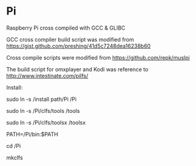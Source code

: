 # Pi
Raspberry Pi cross compiled with GCC &amp; GLIBC  

GCC cross compiler build script was modified from  https://gist.github.com/preshing/41d5c7248dea16238b60

Cross compile scripts were modified from  https://github.com/repk/muslpi

The build script for omxplayer and Kodi was reference to http://www.intestinate.com/pilfs/

Install:

sudo ln -s /install path/Pi  /Pi

sudo ln -s /Pi/clfs/tools /tools

sudo ln -s /Pi/clfs/toolsx /toolsx

PATH=/Pi/bin:$PATH

cd /Pi

mkclfs

